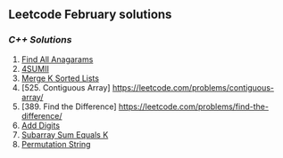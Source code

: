 ## Leetcode February solutions

### <em> C++ Solutions </em>
1. [Find All Anagarams](/February2022/C++/Find_All_Anagarams.cpp)
2. [4SUMII](/February2022/C++/4SUMII.cpp)
3. [Merge K Sorted Lists](/)
4. [525. Contiguous Array] https://leetcode.com/problems/contiguous-array/
5. [389. Find the Difference] https://leetcode.com/problems/find-the-difference/
6. [Add Digits](/February2022/C++/Add_Digits.cpp)
7. [Subarray Sum Equals K](/February2022/C++/Subarray_sum_equals_k.cpp)
8. [Permutation String](/February2022/C++/Permutation_String.cpp)